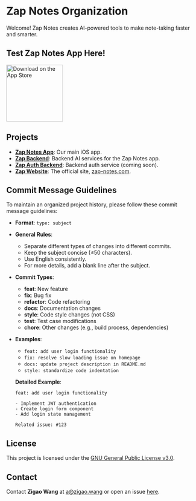 # Zap Notes Organization

Welcome! Zap Notes creates AI-powered tools to make note-taking faster and smarter.

## Test Zap Notes App Here!

<a href="https://apps.apple.com/us/app/zap-notes/id6740298881">
  <img src="https://developer.apple.com/assets/elements/badges/download-on-the-app-store.svg" alt="Download on the App Store" style="width:150px;">
</a>

## Projects

- **[Zap Notes App](https://github.com/ZapNotesApp/ZapNotesApp)**: Our main iOS app.
- **[Zap Backend](https://github.com/ZapNotesApp/ZapNotesApp-backend)**: Backend AI services for the Zap Notes app.
- **[Zap Auth Backend](https://github.com/ZapNotesApp/Zap-auth-backend)**: Backend auth service (coming soon).
- **[Zap Website](https://github.com/ZapNotesApp/ZapNotesApp/website)**: The official site, [zap-notes.com](http://zap-notes.com).

## Commit Message Guidelines

To maintain an organized project history, please follow these commit message guidelines:

- **Format**: `type: subject`
- **General Rules**:
  - Separate different types of changes into different commits.
  - Keep the subject concise (≤50 characters).
  - Use English consistently.
  - For more details, add a blank line after the subject.

- **Commit Types**:
  - **feat**: New feature
  - **fix**: Bug fix
  - **refactor**: Code refactoring
  - **docs**: Documentation changes
  - **style**: Code style changes (not CSS)
  - **test**: Test case modifications
  - **chore**: Other changes (e.g., build process, dependencies)

- **Examples**:
  - `feat: add user login functionality`
  - `fix: resolve slow loading issue on homepage`
  - `docs: update project description in README.md`
  - `style: standardize code indentation`

  **Detailed Example**:
  ```
  feat: add user login functionality

  - Implement JWT authentication
  - Create login form component
  - Add login state management

  Related issue: #123
  ```

## License

This project is licensed under the [GNU General Public License v3.0](https://www.gnu.org/licenses/gpl-3.0.html).

## Contact

Contact **Zigao Wang** at a@zigao.wang or open an issue [here](https://github.com/ZapNotesApp/ZapNotesApp/issues).
